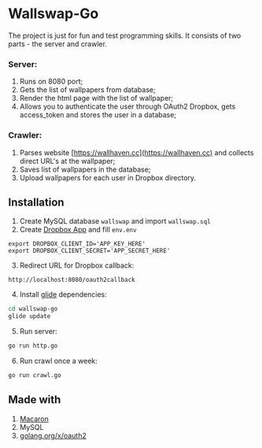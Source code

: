 # Wallswap-Go

The project is just for fun and test programming skills. It consists of two parts - the server and crawler.

### Server:
1. Runs on 8080 port;
2. Gets the list of wallpapers from database;
3. Render the html page with the list of wallpaper;
4. Allows you to authenticate the user through OAuth2 Dropbox, gets access_token and stores the user in a database;

### Crawler:
1. Parses website [https://wallhaven.cc](https://wallhaven.cc) and collects direct URL's at the wallpaper;
2. Saves list of wallpapers in the database;
3. Upload wallpapers for each user in Dropbox directory.

## Installation
1. Create MySQL database `wallswap` and import `wallswap.sql`
2. Create [Dropbox App](https://www.dropbox.com/developers/apps/create) and fill `env.env`
```env
export DROPBOX_CLIENT_ID='APP_KEY_HERE'
export DROPBOX_CLIENT_SECRET='APP_SECRET_HERE'
```

3. Redirect URL for Dropbox callback:
```
http://localhost:8080/oauth2callback
```

4. Install [glide](https://glide.sh/) dependencies:
```bash
cd wallswap-go
glide update
```

5. Run server:
```bash
go run http.go
```

6. Run crawl once a week:
```bash
go run crawl.go
```

## Made with
1. [Macaron](https://go-macaron.com)
2. MySQL
3. [golang.org/x/oauth2](https://godoc.org/golang.org/x/oauth2)
